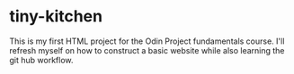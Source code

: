 # tiny-kitchen
This is my first HTML project for the Odin Project fundamentals course. I'll refresh myself on how to construct a basic website while also learning the git hub workflow. 

